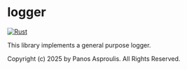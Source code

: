 # logger
[![Rust](https://github.com/paspro/logger/actions/workflows/rust.yml/badge.svg)](https://github.com/paspro/logger/actions/workflows/rust.yml)

This library implements a general purpose logger.

Copyright (c) 2025 by Panos Asproulis.
All Rights Reserved.
